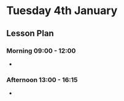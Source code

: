 # Tuesday 4th January

## Lesson Plan

### Morning 09:00 - 12:00

+ 

### Afternoon 13:00 - 16:15

+ 
